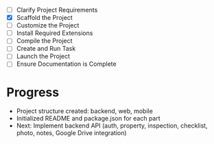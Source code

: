 - [ ] Clarify Project Requirements
- [x] Scaffold the Project
- [ ] Customize the Project
- [ ] Install Required Extensions
- [ ] Compile the Project
- [ ] Create and Run Task
- [ ] Launch the Project
- [ ] Ensure Documentation is Complete

# Progress
- Project structure created: backend, web, mobile
- Initialized README and package.json for each part
- Next: Implement backend API (auth, property, inspection, checklist, photo, notes, Google Drive integration)
